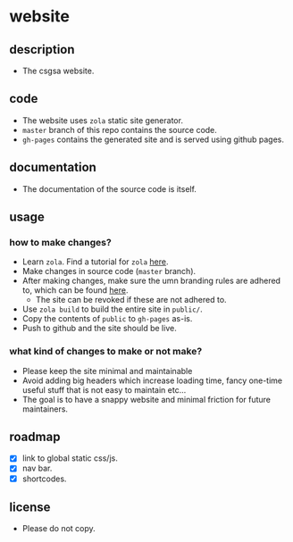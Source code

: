 # website

## description
- The csgsa website.

## code
- The website uses `zola` static site generator.
- `master` branch of this repo contains the source code.
- `gh-pages` contains the generated site and is served using github pages.

## documentation
- The documentation of the source code is itself.

## usage

### how to make changes?
- Learn `zola`. Find a tutorial for `zola` [here](https://www.getzola.org/).
- Make changes in source code (`master` branch).
- After making changes, make sure the umn branding rules are adhered to, which can be found [here](https://university-relations.umn.edu/resources/website-header-footer-and-templates).
    - The site can be revoked if these are not adhered to.
- Use `zola build` to build the entire site in `public/`.
- Copy the contents of `public` to `gh-pages` as-is.
- Push to github and the site should be live.

### what kind of changes to make or not make?
- Please keep the site minimal and maintainable
- Avoid adding big headers which increase loading time, fancy one-time useful stuff that is not easy to maintain etc...
- The goal is to have a snappy website and minimal friction for future maintainers.

## roadmap
- [x] link to global static css/js.
- [x] nav bar.
- [x] shortcodes.

## license
- Please do not copy.
